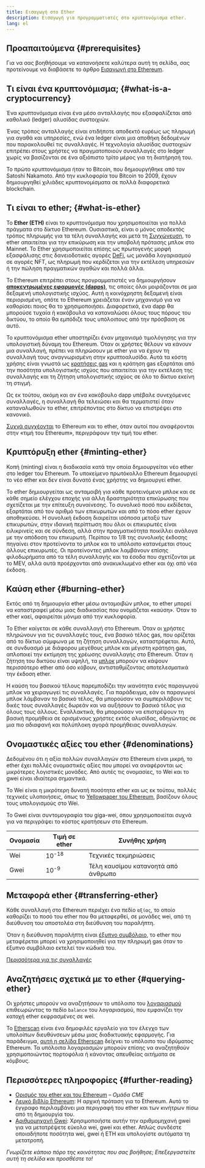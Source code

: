 ```yaml
---
title: Εισαγωγή στο Ether
description: Εισαγωγή για προγραμματιστές στο κρυπτονόμισμα ether.
lang: el
---
```


## Προαπαιτούμενα {#prerequisites}

Για να σας βοηθήσουμε να κατανοήσετε καλύτερα αυτή τη σελίδα, σας προτείνουμε να διαβάσετε το άρθρο [Εισαγωγή στο Ethereum](/developers/docs/intro-to-ethereum/).

## Τι είναι ένα κρυπτονόμισμα; {#what-is-a-cryptocurrency}

Ένα κρυπτονόμισμα είναι ένα μέσο ανταλλαγής που εξασφαλίζεται από καθολικό (ledger) αλυσίδας συστοιχιών.

Ένας τρόπος ανταλλαγής είναι οτιδήποτε αποδεκτό ευρέως ως πληρωμή για αγαθά και υπηρεσίες, ενώ ένα ledger είναι μια αποθήκη δεδομένων που παρακολουθεί τις συναλλαγές. Η τεχνολογία αλυσίδας συστοιχιών επιτρέπει στους χρήστες να πραγματοποιούν συναλλαγές στο ledger χωρίς να βασίζονται σε ένα αξιόπιστο τρίτο μέρος για τη διατήρησή του.

Το πρώτο κρυπτονόμισμα ήταν το Bitcoin, που δημιουργήθηκε από τον Satoshi Nakamoto. Από την κυκλοφορία του Bitcoin το 2009, έχουν δημιουργηθεί χιλιάδες κρυπτονομίσματα σε πολλά διαφορετικά blockchain.

## Τι είναι το ether; {#what-is-ether}

Το **Ether (ETH)** είναι το κρυπτονόμισμα που χρησιμοποιείται για πολλά πράγματα στο δίκτυο Ethereum. Ουσιαστικά, είναι ο μόνος αποδεκτός τρόπος πληρωμής για τα τέλη συναλλαγής και μετά τη [Συγχώνευση](/roadmap/merge), το ether απαιτείται για την επικύρωση και την υποβολή πρότασης μπλοκ στο Mainnet. Το Ether χρησιμοποιείται επίσης ως πρωτογενής μορφή εξασφάλισης στις δανειοδοτικές αγορές [DeFi](/defi), ως μονάδα λογαριασμού σε αγορές NFT, ως πληρωμή που κερδίζεται για την εκτέλεση υπηρεσιών ή την πώληση πραγματικών αγαθών και πολλά άλλα.

Το Ethereum επιτρέπει στους προγραμματιστές να δημιουργήσουν [**αποκεντρωμένες εφαρμογές (dapps)**](/developers/docs/dapps), τις οποίες όλοι μοιράζονται σε μια δεξαμενή υπολογιστικής ισχύος. Αυτή η κοινόχρηστη δεξαμενή είναι περιορισμένη, οπότε το Ethereum χρειάζεται έναν μηχανισμό για να καθορίσει ποιος θα το χρησιμοποιήσει. Διαφορετικά, ένα dapp θα μπορούσε τυχαία ή κακόβουλα να καταναλώσει όλους τους πόρους του δικτύου, το οποίο θα εμπόδιζε τους υπόλοιπους από την πρόσβαση σε αυτό.

Το κρυπτονόμισμα ether υποστηρίζει έναν μηχανισμό τιμολόγησης για την υπολογιστική δύναμη του Ethereum. Όταν οι χρήστες θέλουν να κάνουν μια συναλλαγή, πρέπει να πληρώσουν με ether για να έχουν τη συναλλαγή τους αναγνωρισμένη στην κρυπτοαλυσίδα. Αυτά τα κόστη χρήσης είναι γνωστά ως [κρατήσεις gas](/developers/docs/gas/) και η κράτηση gas εξαρτάται από την ποσότητα υπολογιστικής ισχύος που απαιτείται για την εκτέλεση της συναλλαγής και τη ζήτηση υπολογιστικής ισχύος σε όλο το δίκτυο εκείνη τη στιγμή.

Ως εκ τούτου, ακόμη και αν ένα κακόβουλο dapp υπέβαλε συνεχόμενες συναλλαγές, η συναλλαγή θα τελειώσει και θα τερματιστεί όταν καταναλωθούν τα ether, επιτρέποντας στο δίκτυο να επιστρέψει στο κανονικό.

[Συχνά συγχέονται](https://abcnews.go.com/Business/bitcoin-slumps-week-low-amid-renewed-worries-chinese/story?id=78399845) το Ethereum και το ether, όταν αυτοί που αναφέρονται στην «τιμή του Ethereum», περιγράφουν την τιμή του ether.

## Κρυπτόρυξη ether {#minting-ether}

Κοπή (minting) είναι η διαδικασία κατά την οποία δημιουργείται νέο ether στο ledger του Ethereum. Το υποκείμενο πρωτόκολλο Ethereum δημιουργεί το νέο ether και δεν είναι δυνατό ένας χρήστης να δημιουργεί ether.

Το ether δημιουργείται ως ανταμοιβή για κάθε προτεινόμενο μπλοκ και σε κάθε σημείο ελέγχου εποχής για άλλη δραστηριότητα επικύρωσης που σχετίζεται με την επίτευξη συναίνεσης. Το συνολικό ποσό που εκδίδεται, εξαρτάται από τον αριθμό των επικυρωτών και από το πόσο ether έχουν αποθηκεύσει. Η συνολική έκδοση διαιρείται ισόποσα μεταξύ των επικυρωτών, στην ιδανική περίπτωση που όλοι οι επικυρωτές είναι ειλικρινείς και σε σύνδεση, αλλά στην πραγματικότητα ποικίλλει ανάλογα με την απόδοση του επικυρωτή. Περίπου το 1/8 της συνολικής έκδοσης πηγαίνει στον προτείνοντα το μπλοκ και το υπόλοιπο κατανέμεται στους άλλους επικυρωτές. Οι προτείνοντες μπλοκ λαμβάνουν επίσης φιλοδωρήματα από τα τέλη συναλλαγής και τα έσοδα που σχετίζονται με το MEV, αλλά αυτά προέρχονται από ανακυκλωμένο ether και όχι από νέα έκδοση.

## Καύση ether {#burning-ether}

Εκτός από τη δημιουργία ether μέσω ανταμοιβών μπλοκ, το ether μπορεί να καταστραφεί μέσω μιας διαδικασίας που ονομάζεται «καύση». Όταν το ether καεί, αφαιρείται μόνιμα από την κυκλοφορία.

Το Ether καίγεται σε κάθε συναλλαγή στο Ethereum. Όταν οι χρήστες πληρώνουν για τις συναλλαγές τους, ένα βασικό τέλος gas, που ορίζεται από το δίκτυο σύμφωνα με τη ζήτηση συναλλαγών, καταστρέφεται. Αυτό, σε συνδυασμό με διάφορου μεγέθους μπλοκ και μέγιστη κράτηση gas, απλοποιεί την εκτίμηση της χρέωσης συναλλαγής στο Ethereum. Όταν η ζήτηση του δικτύου είναι υψηλή, τα [μπλοκ](https://etherscan.io/block/12965263) μπορούν να κάψουν περισσότερο ether από όσο κόβουν, αντισταθμίζοντας αποτελεσματικά την έκδοση ether.

Η καύση του βασικού τέλους παρεμποδίζει την ικανότητα ενός παραγωγού μπλοκ να χειραγωγεί τις συναλλαγές. Για παράδειγμα, εάν οι παραγωγοί μπλοκ λάμβαναν το βασικό τέλος, θα μπορούσαν να συμπεριλάβουν τις δικές τους συναλλαγές δωρεάν και να αυξήσουν το βασικό τέλος για όλους τους άλλους. Εναλλακτικά, θα μπορούσαν να επιστρέψουν τη βασική προμήθεια σε ορισμένους χρήστες εκτός αλυσίδας, οδηγώντας σε μια πιο αδιαφανή και πολύπλοκη αγορά προμήθειας συναλλαγών.

## Ονομαστικές αξίες του ether {#denominations}

Δεδομένου ότι η αξία πολλών συναλλαγών στο Ethereum είναι μικρή, το ether έχει πολλές ονομαστικές αξίες που μπορεί να αναφέρονται ως μικρότερες λογιστικές μονάδες. Από αυτές τις ονομασίες, το Wei και το gwei είναι ιδιαίτερα σημαντικά.

Το Wei είναι η μικρότερη δυνατή ποσότητα ether και ως εκ τούτου, πολλές τεχνικές υλοποιήσεις, όπως το [Yellowpaper του Ethereum](https://ethereum.github.io/yellowpaper/paper.pdf), βασίζουν όλους τους υπολογισμούς στο Wei.

Το Gwei είναι συντομογραφία του giga-wei, όπου χρησιμοποιείται συχνά για να περιγράψει το κόστος κρατήσεων στο Ethereum.

| Ονομασία | Τιμή σε ether    | Συνήθης χρήση                       |
| -------- | ---------------- | ----------------------------------- |
| Wei      | 10<sup>-18</sup> | Τεχνικές τεκμηριώσεις               |
| Gwei     | 10<sup>-9</sup>  | Τέλη καυσίμου κατανοητά από άνθρωπο |

## Μεταφορά ether {#transferring-ether}

Κάθε συναλλαγή στο Ethereum περιέχει ένα πεδίο `αξίας`, το οποίο καθορίζει το ποσό του ether που θα μεταφερθεί, σε μονάδες wei, από τη διεύθυνση του αποστολέα στη διεύθυνση του παραλήπτη.

Όταν η διεύθυνση παραλήπτη είναι [έξυπνο συμβόλαιο](/developers/docs/smart-contracts/), το ether που μεταφέρεται μπορεί να χρησιμοποιηθεί για την πληρωμή gas όταν το έξυπνο συμβόλαιο εκτελεί τον κώδικά του.

[Περισσότερα για τις συναλλαγές](/developers/docs/transactions/)

## Αναζητήσεις σχετικά με το ether {#querying-ether}

Οι χρήστες μπορούν να αναζητήσουν το υπόλοιπο του [λογαριασμού](/developers/docs/accounts/) επιθεωρώντας το πεδίο `balance` του λογαριασμού, που εμφανίζει την κατοχή ether εκφρασμένες σε wei.

Το [Etherscan](https://etherscan.io) είναι ένα δημοφιλές εργαλείο για τον έλεγχο των υπολοίπων διευθύνσεων μέσω μιας διαδικτυακής εφαρμογής. Για παράδειγμα, [αυτή η σελίδα Etherscan](https://etherscan.io/address/0xde0b295669a9fd93d5f28d9ec85e40f4cb697bae) δείχνει το υπόλοιπο του ιδρύματος Ethereum. Τα υπόλοιπα λογαριασμών μπορούν επίσης να αναζητηθούν χρησιμοποιώντας πορτοφόλια ή κάνοντας απευθείας αιτήματα σε κόμβους.

## Περισσότερες πληροφορίες {#further-reading}

- [Ορισμός του ether και του Ethereum](https://www.cmegroup.com/education/courses/introduction-to-ether/defining-ether-and-ethereum.html) – _Ομάδα CME_
- [Λευκό βιβλίο Ethereum](/whitepaper/): Η αρχική πρόταση για το Ethereum. Αυτό το έγγραφο περιλαμβάνει μια περιγραφή του ether και των κινήτρων πίσω από τη δημιουργία του.
- [Αριθμομηχανή Gwei](https://www.alchemy.com/gwei-calculator): Χρησιμοποιήστε αυτήν την αριθμομηχανή gwei για να μετατρέψετε εύκολα wei, gwei και ether. Απλώς συνδέστε οποιαδήποτε ποσότητα wei, gwei ή ETH και υπολογίστε αυτόματα τη μετατροπή.

_Γνωρίζετε κάποιο πόρο της κοινότητας που σας βοήθησε; Επεξεργαστείτε αυτή τη σελίδα και προσθέστε το!_
